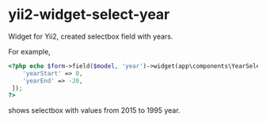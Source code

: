 # yii2-widget-select-year

Widget for Yii2, created selectbox field with years.

For example,

```php
<?php echo $form->field($model, 'year')->widget(app\components\YearSelectbox::classname(), [
    'yearStart' => 0,
    'yearEnd' => -20,
 ]);
?>
```

shows selectbox with values from 2015 to 1995 year.